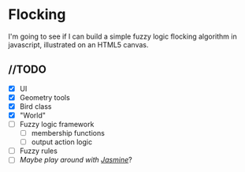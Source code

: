 Flocking
========

I'm going to see if I can build a simple fuzzy logic flocking algorithm in javascript, illustrated on an HTML5 canvas.

//TODO
------

- [x] UI
- [x] Geometry tools
- [x] Bird class
- [x] "World"
- [ ] Fuzzy logic framework
	- [ ] membership functions
	- [ ] output action logic
- [ ] Fuzzy rules
- [ ] _Maybe play around with [Jasmine](https://jasmine.github.io/)_?